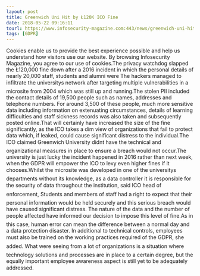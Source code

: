 ```yaml
---
layout: post
title: Greenwich Uni Hit by Ł120K ICO Fine
date: 2018-05-22 09:16:11
tourl: https://www.infosecurity-magazine.com:443/news/greenwich-uni-hit-by-120k-ico-fine/
tags: [GDPR]
---
```

Cookies enable us to provide the best experience possible and help us understand how visitors use our website. By browsing Infosecurity Magazine, you agree to our use of cookies.The privacy watchdog slapped the Ł120,000 fine down after a 2016 incident in which the personal details of nearly 20,000 staff, students and alumni were The hackers managed to infiltrate the universitys network after targeting multiple vulnerabilities in a microsite from 2004 which was still up and running.The stolen PII included the contact details of 19,500 people such as names, addresses and telephone numbers. For around 3,500 of these people, much more sensitive data including information on extenuating circumstances, details of learning difficulties and staff sickness records was also taken and subsequently posted online.That will certainly have increased the size of the fine significantly, as the ICO takes a dim view of organizations that fail to protect data which, if leaked, could cause significant distress to the individual.The ICO claimed Greenwich University didnt have the technical and organizational measures in place to ensure a breach would not occur.The university is just lucky the incident happened in 2016 rather than next week, when the GDPR will empower the ICO to levy even higher fines if it chooses.Whilst the microsite was developed in one of the universitys departments without its knowledge, as a data controller it is responsible for the security of data throughout the institution, said ICO head of enforcement, Students and members of staff had a right to expect that their personal information would be held securely and this serious breach would have caused significant distress. The nature of the data and the number of people affected have informed our decision to impose this level of fine.As in this case, human error can mean the difference between a normal day and a data protection disaster. In additional to technical controls, employees must also be trained on the working practices required of the GDPR, she added. What were seeing from a lot of organizations is a situation where technology solutions and processes are in place to a certain degree, but the equally important employee awareness aspect is still yet to be adequately addressed.